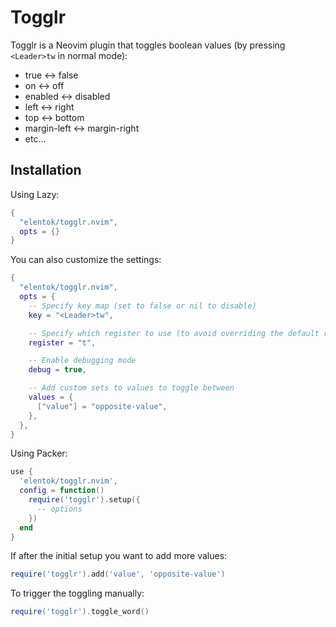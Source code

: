 # Togglr

Togglr is a Neovim plugin that toggles boolean values (by pressing `<Leader>tw` in normal mode):

- true &harr; false
- on &harr; off
- enabled &harr; disabled
- left &harr; right
- top &harr; bottom
- margin-left &harr; margin-right
- etc...

## Installation

Using Lazy:

```lua
{
  "elentok/togglr.nvim",
  opts = {}
}
```

You can also customize the settings:

```lua
{
  "elentok/togglr.nvim",
  opts = {
    -- Specify key map (set to false or nil to disable)
    key = "<Leader>tw",

    -- Specify which register to use (to avoid overriding the default register)
    register = "t",

    -- Enable debugging mode
    debug = true,

    -- Add custom sets to values to toggle between
    values = {
      ["value"] = "opposite-value",
    },
  },
}
```

Using Packer:

```lua
use {
  'elentok/togglr.nvim',
  config = function()
    require('togglr').setup({
      -- options
    })
  end
}
```

If after the initial setup you want to add more values:

```lua
require('togglr').add('value', 'opposite-value')
```

To trigger the toggling manually:

```lua
require('togglr').toggle_word()
```
